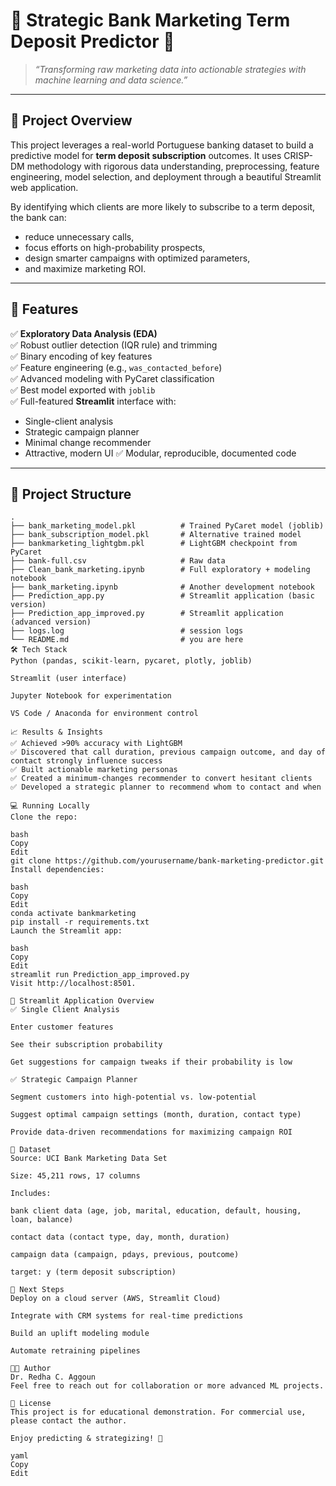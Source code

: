 # 🏦 Strategic Bank Marketing Term Deposit Predictor 🎯

> *“Transforming raw marketing data into actionable strategies with machine learning and data science.”*

---

## 📌 Project Overview

This project leverages a real-world Portuguese banking dataset to build a predictive model for **term deposit subscription** outcomes. It uses CRISP-DM methodology with rigorous data understanding, preprocessing, feature engineering, model selection, and deployment through a beautiful Streamlit web application.

By identifying which clients are more likely to subscribe to a term deposit, the bank can:
- reduce unnecessary calls,
- focus efforts on high-probability prospects,
- design smarter campaigns with optimized parameters,
- and maximize marketing ROI.

---

## 🚀 Features

✅ **Exploratory Data Analysis (EDA)**  
✅ Robust outlier detection (IQR rule) and trimming  
✅ Binary encoding of key features  
✅ Feature engineering (e.g., `was_contacted_before`)  
✅ Advanced modeling with PyCaret classification  
✅ Best model exported with `joblib`  
✅ Full-featured **Streamlit** interface with:
  - Single-client analysis
  - Strategic campaign planner
  - Minimal change recommender
  - Attractive, modern UI
✅ Modular, reproducible, documented code

---

## 📂 Project Structure

```plaintext
.
├── bank_marketing_model.pkl          # Trained PyCaret model (joblib)
├── bank_subscription_model.pkl       # Alternative trained model
├── bankmarketing_lightgbm.pkl        # LightGBM checkpoint from PyCaret
├── bank-full.csv                     # Raw data
├── Clean_bank_marketing.ipynb        # Full exploratory + modeling notebook
├── bank_marketing.ipynb              # Another development notebook
├── Prediction_app.py                 # Streamlit application (basic version)
├── Prediction_app_improved.py        # Streamlit application (advanced version)
├── logs.log                          # session logs
└── README.md                         # you are here
🛠️ Tech Stack
Python (pandas, scikit-learn, pycaret, plotly, joblib)

Streamlit (user interface)

Jupyter Notebook for experimentation

VS Code / Anaconda for environment control

📈 Results & Insights
✅ Achieved >90% accuracy with LightGBM
✅ Discovered that call duration, previous campaign outcome, and day of contact strongly influence success
✅ Built actionable marketing personas
✅ Created a minimum-changes recommender to convert hesitant clients
✅ Developed a strategic planner to recommend whom to contact and when

💻 Running Locally
Clone the repo:

bash
Copy
Edit
git clone https://github.com/yourusername/bank-marketing-predictor.git
Install dependencies:

bash
Copy
Edit
conda activate bankmarketing
pip install -r requirements.txt
Launch the Streamlit app:

bash
Copy
Edit
streamlit run Prediction_app_improved.py
Visit http://localhost:8501.

🎯 Streamlit Application Overview
✅ Single Client Analysis

Enter customer features

See their subscription probability

Get suggestions for campaign tweaks if their probability is low

✅ Strategic Campaign Planner

Segment customers into high-potential vs. low-potential

Suggest optimal campaign settings (month, duration, contact type)

Provide data-driven recommendations for maximizing campaign ROI

🔎 Dataset
Source: UCI Bank Marketing Data Set

Size: 45,211 rows, 17 columns

Includes:

bank client data (age, job, marital, education, default, housing, loan, balance)

contact data (contact type, day, month, duration)

campaign data (campaign, pdays, previous, poutcome)

target: y (term deposit subscription)

🌟 Next Steps
Deploy on a cloud server (AWS, Streamlit Cloud)

Integrate with CRM systems for real-time predictions

Build an uplift modeling module

Automate retraining pipelines

👨‍💻 Author
Dr. Redha C. Aggoun
Feel free to reach out for collaboration or more advanced ML projects.

📄 License
This project is for educational demonstration. For commercial use, please contact the author.

Enjoy predicting & strategizing! 🎯

yaml
Copy
Edit

